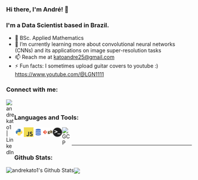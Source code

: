 ### Hi there, I'm André! 👋 

### I'm a Data Scientist based in Brazil.
- 📕 BSc. Applied Mathematics
- 🌱 I’m currently learning more about convolutional neural networks (CNNs) and its applications on image super-resolution tasks
- 📫 Reach me at katoandre25@gmail.com
- ⚡ Fun facts: I sometimes upload guitar covers to youtube :) https://www.youtube.com/@LGN1111

### Connect with me:

[<img align="left" alt="andrekato1 | LinkedIn" width="22px" src="https://cdn.jsdelivr.net/npm/simple-icons@v3/icons/linkedin.svg" />][linkedin]

<br />

### Languages and Tools:

[<img align="left" alt="Python" width="26px" src="https://raw.githubusercontent.com/github/explore/80688e429a7d4ef2fca1e82350fe8e3517d3494d/topics/python/python.png" />][website]
[<img align="left" alt="JavaScript" width="26px" src="https://raw.githubusercontent.com/github/explore/80688e429a7d4ef2fca1e82350fe8e3517d3494d/topics/javascript/javascript.png" />][website]
[<img align="left" alt="SQL" width="26px" src="https://raw.githubusercontent.com/github/explore/80688e429a7d4ef2fca1e82350fe8e3517d3494d/topics/sql/sql.png" />][website]
[<img align="left" alt="Git" width="26px" src="https://raw.githubusercontent.com/github/explore/80688e429a7d4ef2fca1e82350fe8e3517d3494d/topics/git/git.png" />][website]
[<img align="left" alt="Terminal" width="26px" src="https://raw.githubusercontent.com/github/explore/80688e429a7d4ef2fca1e82350fe8e3517d3494d/topics/terminal/terminal.png" />][website]
[<img align="left" alt="GCP" width="26px" src="https://static-00.iconduck.com/assets.00/google-cloud-platform-icon-512x455-f8ws1zg7.png" />][website]

<br />
<br />

---

### Github Stats:


<img align="left" alt="andrekato1's Github Stats" src="https://github-readme-stats.vercel.app/api?username=andrekato1&show_icons=true&hide_border=true&theme=tokyonight&hide=stars&count_private=true" />

<img align="center" src="https://github-readme-stats.vercel.app/api/top-langs/?username=andrekato1&theme=tokyonight" />

[website]: https://andrekato1.github.io/
[linkedin]: https://www.linkedin.com/in/andre-kato1/
